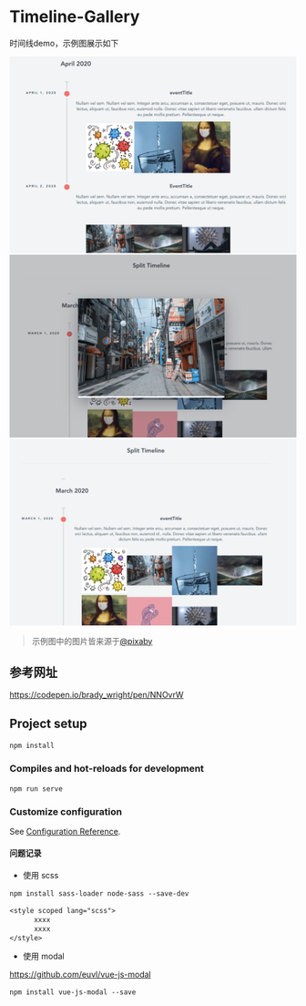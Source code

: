 # Timeline-Gallery

时间线demo，示例图展示如下

![示例图01](https://github.com/codeliuyang/timeline-gallery/blob/master/public/static/timelinedemo-01.png)
![示例图02](https://github.com/codeliuyang/timeline-gallery/blob/master/public/static/timelinedemo-02.png)
![示例图03](https://github.com/codeliuyang/timeline-gallery/blob/master/public/static/timelinedemo-03.png)

> 示例图中的图片皆来源于[@pixaby](https://pixabay.com/)

## 参考网址
https://codepen.io/brady_wright/pen/NNOvrW

## Project setup
```
npm install
```

### Compiles and hot-reloads for development
```
npm run serve
```

### Customize configuration
See [Configuration Reference](https://cli.vuejs.org/config/).

#### 问题记录
- 使用 scss
```
npm install sass-loader node-sass --save-dev
```

```
<style scoped lang="scss">
      xxxx
      xxxx
</style>
```

- 使用 modal

https://github.com/euvl/vue-js-modal
```
npm install vue-js-modal --save
```

